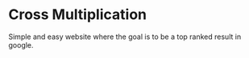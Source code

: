 # Cross Multiplication

Simple and easy website where the goal is to be a top ranked result in google.
